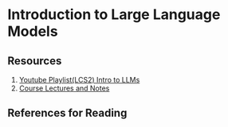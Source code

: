 # Introduction to Large Language Models


## Resources

1. [ Youtube Playlist(LCS2) Intro to LLMs](https://youtube.com/playlist?list=PLqGkIjcOyrGnjyBHl4GE2S9kX47X96FH-&si=bermjr-xKPwxCLxo)
2. [Course Lectures and Notes](https://lcs2-iitd.github.io/ELL881-AIL821-2401/)

## References for Reading

